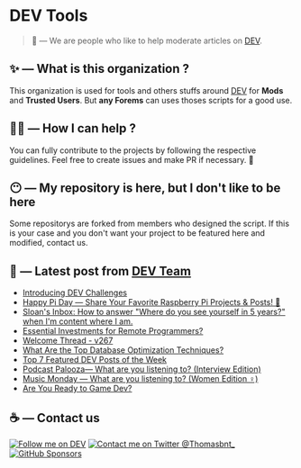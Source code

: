 # DEV Tools

> 🔧 — We are people who like to help moderate articles on [DEV](https://dev.to).

## ✨ — What is this organization ?

This organization is used for tools and others stuffs around [DEV](https://dev.to) for **Mods** and **Trusted Users**. But __any Forems__ can uses thoses scripts for a good use.


## 💪🏼 — How I can help ?

You can fully contribute to the projects by following the respective guidelines. Feel free to create issues and make PR if necessary. 🎉

## 😶 — My repository is here, but I don't like to be here

Some repositorys are forked from members who designed the script. If this is your case and you don't want your project to be featured here and modified, contact us.

## 📝 — Latest post from [DEV Team](https://dev.to/devteam)

<!-- BLOG-POST-LIST:START -->
- [Introducing DEV Challenges](https://dev.to/devteam/introducing-dev-challenges-1mk9)
- [Happy Pi Day — Share Your Favorite Raspberry Pi Projects &amp; Posts! 🥧](https://dev.to/devteam/happy-pi-day-share-your-favorite-raspberry-pi-projects-posts-2dgc)
- [Sloan&#39;s Inbox: How to answer &quot;Where do you see yourself in 5 years?&quot; when I&#39;m content where I am.](https://dev.to/devteam/sloans-inbox-how-to-answer-where-do-you-see-yourself-in-5-years-when-im-content-where-i-am-jbm)
- [Essential Investments for Remote Programmers?](https://dev.to/devteam/essential-investments-for-remote-programmers-4807)
- [Welcome Thread - v267](https://dev.to/devteam/welcome-thread-v267-4na2)
- [What Are the Top Database Optimization Techniques?](https://dev.to/devteam/what-are-the-top-database-optimization-techniques-4ode)
- [Top 7 Featured DEV Posts of the Week](https://dev.to/devteam/top-7-featured-dev-posts-of-the-week-36c)
- [Podcast Palooza— What are you listening to? &lpar;Interview Edition&rpar;](https://dev.to/devteam/podcast-palooza-what-are-you-listening-to-interview-edition-3a8)
- [Music Monday — What are you listening to? &lpar;Women Edition ♀&rpar;](https://dev.to/devteam/music-monday-what-are-you-listening-to-women-edition--1k16)
- [Are You Ready to Game Dev?](https://dev.to/devteam/are-you-ready-to-game-dev-35h8)
<!-- BLOG-POST-LIST:END -->


## ☕ — Contact us

[![Follow me on DEV](https://img.shields.io/badge/dev.to-%2308090A.svg?&style=for-the-badge&logo=dev.to&logoColor=white&alt=devto)](https://dev.to/thomasbnt)
[![Contact me on Twitter @Thomasbnt_](https://img.shields.io/badge/Contact%20me%20on%20Twitter-%231DA1F2.svg?&style=for-the-badge&logo=twitter&logoColor=white&alt=twitter)](https://twitter.com/messages/1142357270-1142357270?text=Hello,%20I%20contact%20you%20from%20devtotools%20&recipient_id=1142357270) [![GitHub Sponsors](https://img.shields.io/badge/Sponsor%20me-%23EA54AE.svg?&style=for-the-badge&logo=github-sponsors&logoColor=white)](https://github.com/sponsors/thomasbnt)


